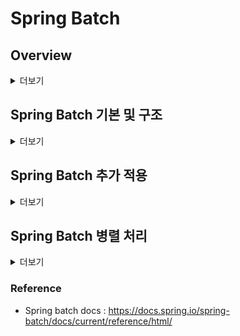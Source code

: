 # Spring Batch
## Overview
<details>
<summary>더보기</summary>
<div markdown="1">

### 배치 프로그램
- 정해진 시간에 일괄적으로 작업을 처리하는 프로그램 (대체로 대용량 데이터를 처리)
- 서비스를 운영하는 관점에서 주기적으로 작업을 처리하기 위해 배치 프로그램 사용

#### 필요한 상황
1. 필요한 데이터를 모아서 처리해야할 때
    - ex. 월별 거래 명세서 생성
2. 일부러 지연시켜 처리할 때
    - ex. 주문한 상품을 바로 배송 처리하지 않고, 일정 시간 뒤 처리
3. 자원을 효율적으로 활용해야할 때
    - ex. 트래픽이 적은 시간 대에 서버 리소스를 활용

#### 데이터 처리 배치 프로그램
1. 각 서비스의 데이터를 데이터 웨어하우스에 저장할 때 = ETL(Extract Transform Load)
2. 아마존에서 연관 상품을 추천하는 데이터 모델을 만들 때
3. 유저 리텐션, 엑티브 상태 등 마케팅에 참고할 데이터 지표를 집계할 때
    - 유저 리텐션 : 시간이 지날수록 얼마나 많은 유저가 제품으로 다시 돌아오는지를 측정한 것

#### 서비스 배치 프로그램
1. 메세지, 이메일, 푸시 등을 발송할 때
2. 데이터를 마이그레이션할 때
3. 실패한 트랜잭션을 재처리할 때
4. 쿠폰, 포인트 등이 만료되었을 때 소진시키는 처리를 할 때
5. 월말 또는 월초에 특징 데이터를 생성할 때 (ex. 월별 거래 명세서)

</div>
</details>

## Spring Batch 기본 및 구조 

<details>
<summary>더보기</summary>
<div markdown="1">

### 기본 용어

![spring batch 도메인 언어](https://user-images.githubusercontent.com/59307414/153305364-3af076aa-ca0d-4922-869c-f278be2d2c86.png)

- JoLauncher : Job을 실행시키는 컴포넌트
- Job : 배치작업
- JobRepository : Job 실행과 Job, Step을 저장
- Step : 배치 작업의 단계
- ItemReader, ItemProcesser, ItemWriter : 데이터를 읽고 처리하고 쓰는 구성

### 아키텍처

![아키텍처](https://user-images.githubusercontent.com/59307414/153305443-eb35c56c-d277-454e-850b-a3175c2f4f25.png)

- Application Layer
    - 사용자(=우리)의 코드와 구성
    - 비즈니스, 서비스 로직
    - Core, Infrastructure를 이용해 배치의 기능을 생성

- Core Layer
    - 배치 작업을 시작하고 제어하는데 필수적인 클래스
    - Job, Step, JobLauncher를 포함

- Infrastructure Layer
    - 외부와 상호작용
    - ItemReader, ItemProcesser, ItemWriter를 포함

### Job

![job](https://user-images.githubusercontent.com/59307414/153305485-b878e66b-3a69-49a6-b1cb-22c666c83eb6.png)

- 전체 배치 프로세스를 캡슐화한 도메인
- Step의 순서를 정의
- JobParameters를 받음

- Ex.
    ```java
    @Bean
    public Job footballJob() {
        return this.jobBuilderFactory.get("footballJob")
                            .start(playerLoad())            // step의 이름
                            .next(gameload())               // step의 이름
                            .next(playerSummarization())    // step의 이름
                            .build();
    }
    ```

### Step

![step](https://user-images.githubusercontent.com/59307414/153305530-0caf1493-8111-4931-ad41-724520f66cd5.png)

- 작업 처리의 단위
- Chunk 기반 스텝, Tasklet 스탭 2가지로 나뉨
    - Chunk 기반 스텝을 많이 사용
    - Tasklet 스탭은 하나의 트랜잭션 내에서 작동하고, 단순한 처리를 할 때 사용

> Chunk 기반 스텝
> ![chuck](https://user-images.githubusercontent.com/59307414/153305687-0c7a3769-c505-4651-b9ad-a904099fa8c0.png)
> - chunk 기반으로 하나의 트랜잭션에서 데이터를 처리
> - commitInterval만큼 데이터를 읽고 트랜잭션 경계 내에서 chunkSize만큼 write 진행
    >    - chunkSize : 한 트랙잭션에서 쓸 아이템의 갯수
>    - commitInterval : reader가 한 번에 읽을 아이템의 갯수
>    - chunkSize >= commitInterval 하지만 보통 같게 맞춰서 사용하는 것이 좋음

- Ex. Chunk 기반
    ```java
    @Bean
    public Job sampleJob(JobRepository jobRepository, Step sampleStep) {
        return this.jobBuilderFactory.get("sampleJob")
                .repository(jobRepository)
                    start(sampleStep)
                    .build();
    }

    @Bean
    publuc Step sampleStep(PlatformTransactionManager transactionManager) {
        return this.stepBuilderFactory.get("sampleStep")
                .transactionManager(transactionManager)
                .<String, String>chunk(10)
                .reader(itemReader())
                .writer(itemWriter())
                .build();
    }
    ```

- Ex. TaskletStep
```java
@Bean
public Step sampleTaskletStep() {
    return this.stepBuilderFactory.get("sampleTaskletStep")
                .tasklet(myTasklet())                       
                .build();
}
```
- Tasklet 구현체를 설정. 내부에 단순한 읽기, 쓰기, 처리 로직을 모두 넣음
- RepeatStatus(반복상태)를 설정 (RepeatStatus.FINISHED)


</div>
</details>

## Spring Batch 추가 적용

<details>
<summary>더보기</summary>
<div markdown="1">

### JobParameterValidator
- 만약 추가 파라미터로 날짜를 입력해주는 경우
```java
@Slf4j
@Configuration
@AllArgsConstructor
public class AdvancedJobConfig {

    private final JobBuilderFactory jobBuilderFactory;
    private final StepBuilderFactory stepBuilderFactory;

    @Bean
    public Job advancedJob(Step advancedStep) {
        return jobBuilderFactory.get("advancedJob")
                .incrementer(new RunIdIncrementer())
                .start(advancedStep)
                .build();
    }

    @JobScope
    @Bean
    public Step advancedStep(Tasklet advancedTasklet) {
        return stepBuilderFactory.get("advancedStep")
                .tasklet(advancedTasklet)
                .build();
    }

    @StepScope
    @Bean
    public Tasklet advancedTasklet(@Value("#{jobParameters['targetDate']}") String targetDate) {
        return ((contribution, chunkContext) -> {
            LocalDate localDate = LocalDate.parse(targetDate);
            log.info("LocalDate : " + localDate);
            
            // 만약 날짜 형식이 올바르지 않다면?
            
            return RepeatStatus.FINISHED;
        });
    }
}
```
- 만약 `targetDate`로 받은 날짜 형식이 올바르지 않다면 step이 진행되는 상황에서 뒤늦게 exception이 발생
- 따라서 작업이 시작하기 전에 미리 validation을 할 수 있다면 효율적일 것이다.
- 이렇게 parameter에 대한 validation을 진행할 수 있는 게 `JobParameterValidator`

```java
# job/validator/LocalDateParameterValidator.java
@AllArgsConstructor
public class LocalDateParameterValidator implements JobParametersValidator {

    private String parameterName;

    @Override
    public void validate(JobParameters parameters) throws JobParametersInvalidException {
        String localDate = parameters.getString(parameterName);

        if (!StringUtils.hasText(localDate)) {
            throw new JobParametersInvalidException(parameterName + "가 빈 문자열이거나 존재하지 않습니다.");
        }

        try {
            LocalDate.parse(localDate);
        } catch (DateTimeParseException e) {
            throw new JobParametersInvalidException(parameterName + "의 날짜 형식이 올바르지 않습니다.");
        }
    }
}

# job/AdvancedJobConfig.java
public class AdvancedJobConfig {
    ...

    @Bean
    public Job advancedJob(Step advancedStep) {
        return jobBuilderFactory.get("advancedJob")
                .incrementer(new RunIdIncrementer())
                .validator(new LocalDateParameterValidator("targetDate"))
                .start(advancedStep)
                .build();
    }
}
```
- `validator` 설정을 통해 parameter에 대한 validation을 사전에 진행할 수 있다.

### JobExecutionListener
- 배치 작업의 상태에 따라 로직 처리가 필요한 경우
    - ex. 배치 작업이 실패하는 경우 관리자에게 이메일이나 sms 알림을 제공해야 하는 경우
- `JobExecutionListener`를 사용하자

```java
# job/AdvancedJobConfig.java
public class AdvancedJobConfig {
    
    ...
    
    @Bean
    public Job advancedJob(
            JobExecutionListener jobExecutionListener,
            Step advancedStep
    ) {
        return jobBuilderFactory.get("advancedJob")
                .incrementer(new RunIdIncrementer())
                .validator(new LocalDateParameterValidator("targetDate"))
                .listener(jobExecutionListener)
                .start(advancedStep)
                .build();
    }

    @JobScope
    @Bean
    public JobExecutionListener jobExecutionListener() {
        return new JobExecutionListener() {
            @Override
            public void beforeJob(JobExecution jobExecution) {
                log.info("[JobExecutionListenerBeforeJob] JobExecution is " + jobExecution.getStatus());
            }

            @Override
            public void afterJob(JobExecution jobExecution) {
                if (jobExecution.getStatus() == BatchStatus.FAILED) {
                    log.error("[JobExecutionListenerAfterJob] JobExecution is FAILED!!");
                    // 배치 작업이 실패했을 때 로직을 처리할 수 있다. (ex. 이메일 전송)
                }
            }
        };
    }
    
    ...
}
```

### StepExecutionListener
- `JobExecutionListener`와 동일, step 단위로 확인 가능
```java
# job/AdvancedJobConfig.java

@StepScope
@Bean
public StepExecutionListener stepExecutionListener() {
    return new StepExecutionListener() {
        @Override
        public void beforeStep(StepExecution stepExecution) {
            log.info("[StepExecutionListenerBeforeStep] StepExecution is " + stepExecution.getStatus());
        }

        @Override
        public ExitStatus afterStep(StepExecution stepExecution) {
            log.info("[StepExecutionListenerAfterStep] StepExecution is " + stepExecution.getStatus());
            return stepExecution.getExitStatus();
        }
    }
}
```

### FlatFileItemReader, ItemProcessAdapter, FlatFileItemWriter
- `FlatFileItemReader` : 파일을 읽게 해주는 ItemReader
    - chunk 기반으로 아이템들을 읽을 수 있다
    - cf.
        - https://docs.spring.io/spring-batch/docs/current/reference/html/index-single.html#flatFileItemReader
        - https://sky-h-kim.tistory.com/38

- `ItemProcessAdapter`
    - `Example 1` 처럼 바로 ItemProcessor를 적용할 수도 있고, `Example 2`처럼 별도의 Adapter를 만들어서 적용할 수도 있다.
    - Adapter를 사용하는 경우 조금 더 코드가 간단해진다.

```java
# Example 1
@JobScope
@Bean
public Step flatFileStep(
        FlatFileItemReader<PlayerDto> playerFlatFileItemReader,
        ItemProcessor<PlayerDto, PlayerSalaryDto> playerSalaryItemProcessor
    ) {
        return stepBuilderFactory.get("flatFileStep")
            .<PlayerDto, PlayerSalaryDto>chunk(5)
            .reader(playerFlatFileItemReader)
            .processor(playerSalaryItemProcessor)
            .writer(new ItemWriter<>() {
                @Override
                public void write(List<? extends PlayerSalaryDto> items) throws Exception {
                    items.forEach(System.out::println);
                }
            })
            .build();
}

@StepScope
@Bean
public ItemProcessor<PlayerDto, PlayerSalaryDto> playerSalaryItemProcessor(PlayerSalaryService playerSalaryService) {
    return new ItemProcessor<PlayerDto, PlayerSalaryDto>() {
        @Override
        public PlayerSalaryDto process(PlayerDto item) throws Exception {
            return playerSalaryService.calSalary(item);
        }
    };
}

# Example 2
@JobScope
@Bean
public Step flatFileStep(
        FlatFileItemReader<PlayerDto> playerFlatFileItemReader,
        ItemProcessorAdapter<PlayerDto, PlayerSalaryDto> playerSalaryItemProcessorAdapter
    ) {
        return stepBuilderFactory.get("flatFileStep")
            .<PlayerDto, PlayerSalaryDto>chunk(5)
            .reader(playerFlatFileItemReader)
            .processor(playerSalaryItemProcessorAdapter)
            .writer(new ItemWriter<>() {
                @Override
                public void write(List<? extends PlayerSalaryDto> items) throws Exception {
                    items.forEach(System.out::println);
                }
            })
            .build();
}

@StepScope
@Bean
public ItemProcessorAdapter<PlayerDto, PlayerSalaryDto> playerSalaryItemProcessorAdapter(PlayerSalaryService playerSalaryService) {
        ItemProcessorAdapter<PlayerDto, PlayerSalaryDto> adapter = new ItemProcessorAdapter<>();
        adapter.setTargetObject(playerSalaryService);
        adapter.setTargetMethod("calSalary");
        return adapter;
}
```

- `FlatFileItemWriter`

```java
@StepScope
@Bean
public FlatFileItemWriter<PlayerSalaryDto> playerFlatFileItemWriter() throws IOException {
    BeanWrapperFieldExtractor<PlayerSalaryDto> fieldExtractor = new BeanWrapperFieldExtractor<>();
    fieldExtractor.setNames(new String[]{"ID", "firstName", "lastName", "salary"});
    fieldExtractor.afterPropertiesSet();

    DelimitedLineAggregator<PlayerSalaryDto> lineAggregator = new DelimitedLineAggregator<>();
    lineAggregator.setDelimiter("\t");
    lineAggregator.setFieldExtractor(fieldExtractor);

    // 기존 파일 덮어쓰기
    new File("src/main/resources/sample/player-salary.txt").createNewFile();
    FileSystemResource resource = new FileSystemResource("src/main/resources/sample/player-salary.txt");

    return new FlatFileItemWriterBuilder<PlayerSalaryDto>()
            .name("playerFlatFileItemWriter")
            .resource(resource)
            .lineAggregator(lineAggregator)
            .build();
}
```

</div>
</details>

## Spring Batch 병렬 처리

<details>
<summary>더보기</summary>
<div markdown="1">

### Spring Batch에서 병렬 처리를 하는 방법 4가지
1. Multi-threaded Step (single process)
2. Parallel Steps (single process)
3. Remote Chunking of Step (multi process)
4. Partitioning (single or multi process)

- cf. https://docs.spring.io/spring-batch/docs/current/reference/html/index-single.html#multithreadedStep

### 1. Multi Threaded Step
```java
# job/parallel/MuitiThreadStepJobConfig.java
@JobScope
@Bean
public Step multiThreadStep(
        FlatFileItemReader<AmountDto> amountFileItemReader,
        ItemProcessor<AmountDto, AmountDto> amountFileItemProcessor,
        FlatFileItemWriter<AmountDto> amountFileItemWriter,
        TaskExecutor multiThreadStepTaskExecutor
) {
    return stepBuilderFactory.get("multiThreadStep")
            .<AmountDto, AmountDto>chunk(10)
            .reader(amountFileItemReader)
            .processor(amountFileItemProcessor)
            .writer(amountFileItemWriter)
            .taskExecutor(multiThreadStepTaskExecutor)
            .build();
}

@Bean
public TaskExecutor multiThreadStepTaskExecutor() {
    SimpleAsyncTaskExecutor taskExecutor = new SimpleAsyncTaskExecutor("spring-batch-task-executor");
    return taskExecutor;
}
```
- `TaskExecutor`를 이용해서 멀티 스레드 작업을 진행
- 순서가 보장되지 않고 자원에 대해 락이 걸려있으면 성능이 향상되지 않을 수 있음
- 자원 점유나 순서 보장과 관해서 자유로운 상황에서 성능을 개선해야 될 경우 사용 가능

### 2. Parallel Steps
- Step 여러 개를 동시에 실행
    - `Multi Threaded Step`은 청크 단위로 작업
- Step 자체를 하나의 스레드가 실행

```java
# job/parallel/ParallelStepJobConfig.java
public class ParallelStepJobConfig {

    private final JobBuilderFactory jobBuilderFactory;
    private final StepBuilderFactory stepBuilderFactory;

    @Bean
    public Job parallelJob(Flow splitFlow) {
        return jobBuilderFactory.get("parallelJob")
                .incrementer(new RunIdIncrementer())
                .start(splitFlow)
                .build()
                .build();
    }

    @Bean
    public Flow splitFlow(
            TaskExecutor multiThreadStepTaskExecutor,
            Flow flowAmountFileStep,
            Flow flowAnotherStep
    ) {
        return new FlowBuilder<SimpleFlow>("splitFlow")
                .split(multiThreadStepTaskExecutor)
                .add(flowAmountFileStep, flowAnotherStep)
                .build();
    }

    @Bean
    public Flow flowAmountFileStep(Step amountFileStep) {
        return new FlowBuilder<SimpleFlow>("flowAmountFileStep")
                .start(amountFileStep)
                .end();
    }

    @Bean
    public Step amountFileStep(
            FlatFileItemReader<AmountDto> amountFileItemReader,
            ItemProcessor<AmountDto, AmountDto> amountFileItemProcessor,
            FlatFileItemWriter<AmountDto> amountFileItemWriter
    ) {
        return stepBuilderFactory.get("multiThreadStep")
                .<AmountDto, AmountDto>chunk(10)
                .reader(amountFileItemReader)
                .processor(amountFileItemProcessor)
                .writer(amountFileItemWriter)
                .build();
    }

    @Bean
    public Flow flowAnotherStep(Step anotherStep) {
        return new FlowBuilder<SimpleFlow>("anotherStep")
                .start(anotherStep)
                .end();
    }

    @Bean
    public Step anotherStep() {
        return stepBuilderFactory.get("anotherStep")
                .tasklet(((contribution, chunkContext) -> {
                    Thread.sleep(500);
                    System.out.println("Another Step Completed. Thread = " + Thread.currentThread().getName());
                    return RepeatStatus.FINISHED;
                }))
                .build();
    }
}
```

### 3. Remote Chunking of Step
![remote chunking](https://docs.spring.io/spring-batch/docs/current/reference/html/images/remote-chunking.png)
- step을 다수의 process로 나누어서 작업
- worker에 channel을 통해 전달

### 4. Partitioning
![partitioning](https://docs.spring.io/spring-batch/docs/current/reference/html/images/partitioning-overview.png)
- 단일 또는 멀티 프로세스에서 실행 가능
- manager 스텝에서 만든 파티션 단위로 작업 실행



</div>
</details>

### Reference
- Spring batch docs : https://docs.spring.io/spring-batch/docs/current/reference/html/